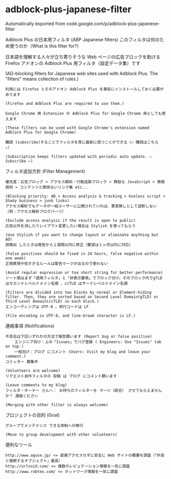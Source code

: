 # adblock-plus-japanese-filter
Automatically exported from code.google.com/p/adblock-plus-japanese-filter

Adblock Plus の日本用フィルタ (ABP Japanese filters)
このフィルタは何のため使うのか（What is this filter for?）

日本語を理解する人々が立ち寄りそうな Web ページの広告ブロックを助ける Firefox アドオンの Adblock Plus 用フィルタ（設定データ集）です

(AD-blocking filters for Japanese web sites used with Adblock Plus. The "filters" means collection of rules.)

    利用には Firefox とそのアドオン Adblock Plus を事前にインストールしておく必要があります

    (Firefox and Adblock Plus are required to use them.) 

    Google Chrome 用 Extension の Adblock Plus for Google Chrome 用としても使えます

    (These filters can be used with Google Chrome's extension named Adblock Plus for Google Chrome) 

    購読 (subscribe)することでフィルタを常に最新に保つことができる（⇒ 購読はこちら ⇐）

    (Subscription keeps filters updated with periodic auto update. ⇒ Subscribe ⇐) 

フィルタ追加方針 (Filter Management)

    優先度：広告ブロック > アクセス解析・行動追跡ブロック > 無駄な JavaScript > 情報商材 > コンテンツと関係ないリンク集 etc...

    (Blocking priority: AD > Access analysis & tracking > Useless script > Shady business > junk links)
    アクセス解析でもデータが一般ユーザーに公開されていれば、悪意無しとして遮断しない（例：アクセス解析ブログパーツ）

    (Exclude access analysis if the result is open to public)
    広告以外を消したりレイアウト変更したい場合は Stylish を使ってもらう

    (Use Stylish if you want to change layout or eliminate anything but AD)
    誤検出 したときは報告から１週間以内に修正（要望は１ヶ月以内に対応）

    (False positives should be fixed in 24 hours, false negative within one week)
    正規表現や短すぎるルールは警告マークが出るので使わない

    (Avoid regular expression or too short string for better performance)
    ソート順はまず「適用フィルタ」と「非表示要素」でブロック分け。そのブロック内でgTLD はセカンドレベルドメイン名順 、ccTLD はサードレベルドメイン名順

    (Filters are divided into two blocks by normal or Element-hiding filter. Then, they are sorted based on Second Level Domain(gTLD) or Third Level Domain(ccTLD) in each block.)
    エンコーディングは UTF-8 、改行コードは LF

    (File encoding is UTF-8, and line-break character is LF.) 

連絡事項 (Notifications)

    不具合は下記いずれかの方法で報告願います (Report bug or false positive)
        エンジニア向け：上の「Issues」でバグ登録 ( Engineers: Use "Issues" tab on top.)
        一般向け：ブログ にコメント (Users: Visit my blog and leave your comment.) 
    コミッター 募集中

    (Volunteers are welcome)
    リクエスト自作フィルタの 投稿 は ブログ にコメント願います

    (Leave comments to my blog)
    フィルタ・オーナー さんへ： お持ちのフィルターを マージ（統合） させてもらえませんか？ 連絡ください

    (Merging with other filter is always welcome) 

プロジェクトの目的 (Goal)

    グループでメンテナンス できる体制への移行

    (Move to group development with other volunteers) 

便利なツール

    http://www.aguse.jp/ <= 直接アクセスせずに安全に Web サイトの概要を調査（「外部と接続するオブジェクト」最高）
    http://urlvoid.com/ <= 複数のレピュテーション情報を一気に調査
    http://www.robtex.com/ <= ネットワーク情報を一気に調査 
